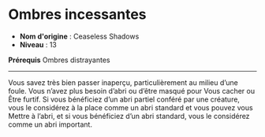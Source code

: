# Ombres incessantes

 * **Nom d'origine** : Ceaseless Shadows
 * **Niveau** : 13


<p><strong>Prérequis</strong> Ombres distrayantes</p>
<hr>
<p>Vous savez très bien passer inaperçu, particulièrement au milieu d’une foule. Vous n’avez plus besoin d’abri ou d’être masqué pour Vous cacher ou Être furtif. Si vous bénéficiez d’un abri partiel conféré par une créature, vous le considérez à la place comme un abri standard et vous pouvez vous Mettre à l’abri, et si vous bénéficiez d’un abri standard, vous le considérez comme un abri important.</p>